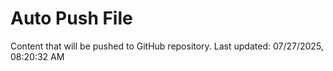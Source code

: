 # Auto Push File

Content that will be pushed to GitHub repository.
Last updated: 07/27/2025, 08:20:32 AM